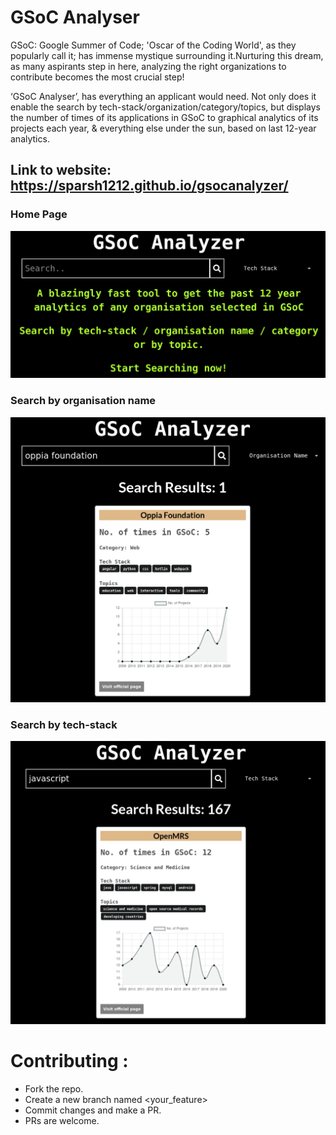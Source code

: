 # GSoC Analyser

GSoC: Google Summer of Code; 'Oscar of the Coding World', as they popularly call it; has immense mystique surrounding it.Nurturing this dream, as many aspirants step in here, analyzing the right organizations to contribute becomes the most crucial step!

‘GSoC Analyser’, has everything an applicant would need. Not only does it enable the search by tech-stack/organization/category/topics, but displays the number of times of its applications in GSoC to graphical analytics of its projects each year, & everything else under the sun, based on last 12-year analytics.

## Link to website: https://sparsh1212.github.io/gsocanalyzer/


### Home Page
![1](./homePage.png)

### Search by organisation name
![1](./mainPage1.png)

### Search by tech-stack
![1](./mainPage2.png)



# Contributing :

- Fork the repo.
- Create a new branch named <your_feature>
- Commit changes and make a PR.
- PRs are welcome.
